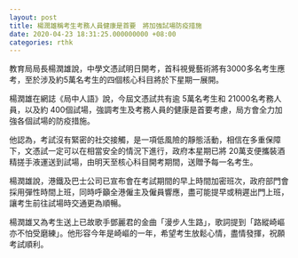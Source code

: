 ```yaml
---
layout: post
title: 楊潤雄稱考生考務人員健康是首要　將加強試場防疫措施
date: 2020-04-23 18:31:25.000000000 +08:00
categories: rthk
---
```


教育局局長楊潤雄說，中學文憑試明日開考，首科視覺藝術將有3000多名考生應考，至於涉及約5萬名考生的四個核心科目將於下星期一展開。

楊潤雄在網誌《局中人語》說，今屆文憑試共有逾 5萬名考生和 21000名考務人員，以及約 400個試場，強調考生及考務人員的健康是首要考慮，局方會全力加強各個試場的防疫措施。

他認為，考試沒有緊密的社交接觸，是一項低風險的靜態活動，相信在多重保障下，文憑試一定可以在相當安全的情況下進行，政府本星期已將 20萬支便攜裝酒精搓手液運送到試場，由明天至核心科目開考期間，送贈予每一名考生。

楊潤雄說，港鐵及巴士公司已宣布會在考試期間的早上時間加密班次，政府部門會採用彈性時間上班，同時呼籲全港僱主及僱員響應，盡可能提早或稍遲出門上班，讓考生前往試場時交通更為順暢。

楊潤雄又為考生送上已故歌手鄧麗君的金曲「漫步人生路」，歌詞提到「路縱崎嶇亦不怕受磨練」。他形容今年是崎嶇的一年，希望考生放鬆心情，盡情發揮，祝願考試順利。
